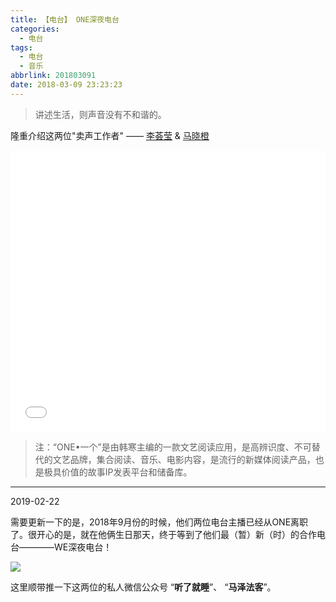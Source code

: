 ```yaml
---
title: 【电台】 ONE深夜电台
categories:
  - 电台
tags:
  - 电台
  - 音乐
abbrlink: 201803091
date: 2018-03-09 23:23:23
---
```


> 讲述生活，则声音没有不和谐的。

隆重介绍这两位"卖声工作者" —— [李荟莹](https://weibo.com/u/2302040104) & [马晓橙](https://weibo.com/u/3235827262)

<iframe frameborder="no" border="0" marginwidth="0" marginheight="0" width="100%" height=450 src="//music.163.com/outchain/player?type=4&id=350052547&auto=0&height=430"></iframe>

> 注：“ONE•一个”是由韩寒主编的一款文艺阅读应用，是高辨识度、不可替代的文艺品牌，集合阅读、音乐、电影内容，是流行的新媒体阅读产品，也是极具价值的故事IP发表平台和储备库。

---

2019-02-22

需要更新一下的是，2018年9月份的时候，他们两位电台主播已经从ONE离职了。很开心的是，就在他俩生日那天，终于等到了他们最（暂）新（时）的合作电台————WE深夜电台！

![](https://i.loli.net/2019/02/22/5c6fe1d7e3280.png)

这里顺带推一下这两位的私人微信公众号 “**听了就睡**”、 “**马泽法客**”。
